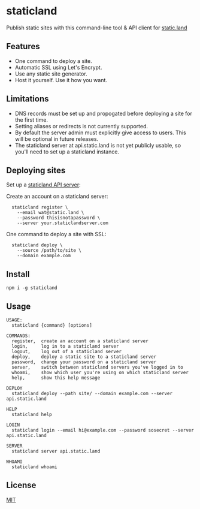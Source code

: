 # staticland

Publish static sites with this command-line tool & API client for [static.land](http://static.land)

## Features
- One command to deploy a site.
- Automatic SSL using Let's Encrypt.
- Use any static site generator.
- Host it yourself. Use it how you want.

## Limitations
- DNS records must be set up and propogated before deploying a site for the first time.
- Setting aliases or redirects is not currently supported.
- By default the server admin must explicitly give access to users. This will be optional in future releases.
- The staticland server at api.static.land is not yet publicly usable, so you'll need to set up a staticland instance.

## Deploying sites
Set up a [staticland API server](https://github.com/staticland/staticland-api):

Create an account on a staticland server:

```
  staticland register \
    --email wat@static.land \
    --password thisisnotapassword \
    --server your.staticlandserver.com
```

One command to deploy a site with SSL:

```
  staticland deploy \
    --source /path/to/site \
    --domain example.com
```

## Install

```
npm i -g staticland
```

## Usage

```
USAGE:
  staticland {command} [options]

COMMANDS:
  register,  create an account on a staticland server
  login,     log in to a staticland server
  logout,    log out of a staticland server
  deploy,    deploy a static site to a staticland server
  password,  change your password on a staticland server
  server,    switch between staticland servers you've logged in to
  whoami,    show which user you're using on which staticland server
  help,      show this help message

DEPLOY
  staticland deploy --path site/ --domain example.com --server api.static.land

HELP
  staticland help

LOGIN
  staticland login --email hi@example.com --password sosecret --server api.static.land

SERVER
  staticland server api.static.land

WHOAMI
  staticland whoami
```

## License
[MIT](LICENSE.md)
